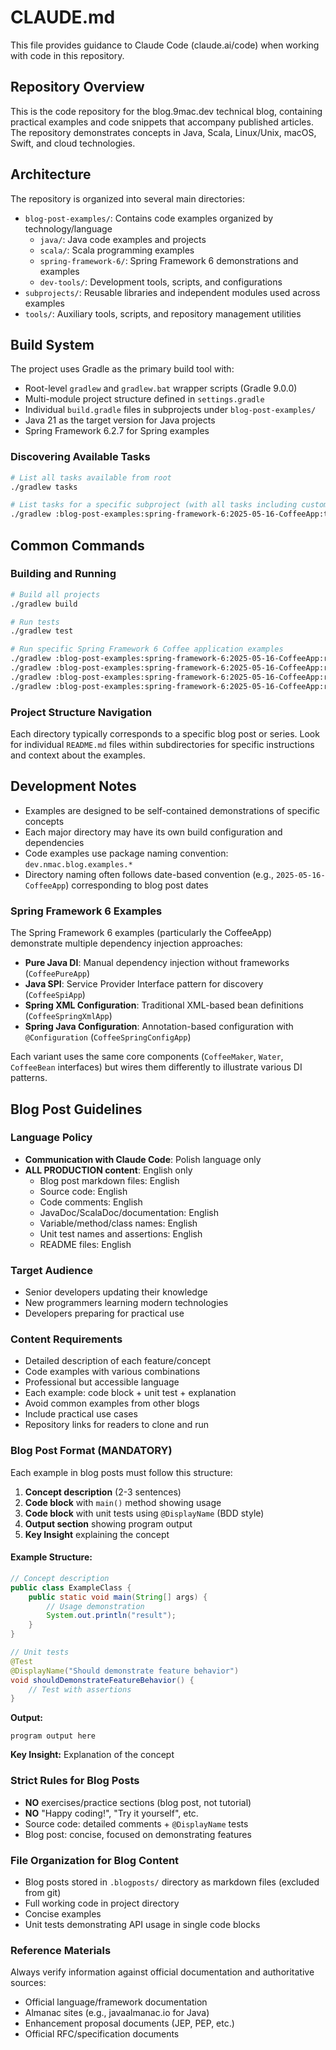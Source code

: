 # CLAUDE.md

This file provides guidance to Claude Code (claude.ai/code) when working with code in this repository.

## Repository Overview

This is the code repository for the blog.9mac.dev technical blog, containing practical examples and code snippets that accompany published articles. The repository demonstrates concepts in Java, Scala, Linux/Unix, macOS, Swift, and cloud technologies.

## Architecture

The repository is organized into several main directories:

- `blog-post-examples/`: Contains code examples organized by technology/language
  - `java/`: Java code examples and projects
  - `scala/`: Scala programming examples
  - `spring-framework-6/`: Spring Framework 6 demonstrations and examples
  - `dev-tools/`: Development tools, scripts, and configurations
- `subprojects/`: Reusable libraries and independent modules used across examples
- `tools/`: Auxiliary tools, scripts, and repository management utilities

## Build System

The project uses Gradle as the primary build tool with:
- Root-level `gradlew` and `gradlew.bat` wrapper scripts (Gradle 9.0.0)
- Multi-module project structure defined in `settings.gradle`
- Individual `build.gradle` files in subprojects under `blog-post-examples/`
- Java 21 as the target version for Java projects
- Spring Framework 6.2.7 for Spring examples

### Discovering Available Tasks
```bash
# List all tasks available from root
./gradlew tasks

# List tasks for a specific subproject (with all tasks including custom ones)
./gradlew :blog-post-examples:spring-framework-6:2025-05-16-CoffeeApp:tasks --all
```

## Common Commands

### Building and Running
```bash
# Build all projects
./gradlew build

# Run tests
./gradlew test

# Run specific Spring Framework 6 Coffee application examples
./gradlew :blog-post-examples:spring-framework-6:2025-05-16-CoffeeApp:runCoffeePureApp
./gradlew :blog-post-examples:spring-framework-6:2025-05-16-CoffeeApp:runCoffeeSpiApp
./gradlew :blog-post-examples:spring-framework-6:2025-05-16-CoffeeApp:runCoffeeSpringXmlApp
./gradlew :blog-post-examples:spring-framework-6:2025-05-16-CoffeeApp:runCoffeeSpringConfigApp
```

### Project Structure Navigation
Each directory typically corresponds to a specific blog post or series. Look for individual `README.md` files within subdirectories for specific instructions and context about the examples.

## Development Notes

- Examples are designed to be self-contained demonstrations of specific concepts
- Each major directory may have its own build configuration and dependencies
- Code examples use package naming convention: `dev.nmac.blog.examples.*`
- Directory naming often follows date-based convention (e.g., `2025-05-16-CoffeeApp`) corresponding to blog post dates

### Spring Framework 6 Examples

The Spring Framework 6 examples (particularly the CoffeeApp) demonstrate multiple dependency injection approaches:
- **Pure Java DI**: Manual dependency injection without frameworks (`CoffeePureApp`)
- **Java SPI**: Service Provider Interface pattern for discovery (`CoffeeSpiApp`)
- **Spring XML Configuration**: Traditional XML-based bean definitions (`CoffeeSpringXmlApp`)
- **Spring Java Configuration**: Annotation-based configuration with `@Configuration` (`CoffeeSpringConfigApp`)

Each variant uses the same core components (`CoffeeMaker`, `Water`, `CoffeeBean` interfaces) but wires them differently to illustrate various DI patterns.

## Blog Post Guidelines

### Language Policy
- **Communication with Claude Code**: Polish language only
- **ALL PRODUCTION content**: English only
  - Blog post markdown files: English
  - Source code: English
  - Code comments: English
  - JavaDoc/ScalaDoc/documentation: English
  - Variable/method/class names: English
  - Unit test names and assertions: English
  - README files: English

### Target Audience
- Senior developers updating their knowledge
- New programmers learning modern technologies
- Developers preparing for practical use

### Content Requirements
- Detailed description of each feature/concept
- Code examples with various combinations
- Professional but accessible language
- Each example: code block + unit test + explanation
- Avoid common examples from other blogs
- Include practical use cases
- Repository links for readers to clone and run

### Blog Post Format (MANDATORY)

Each example in blog posts must follow this structure:

1. **Concept description** (2-3 sentences)
2. **Code block** with `main()` method showing usage
3. **Code block** with unit tests using `@DisplayName` (BDD style)
4. **Output section** showing program output
5. **Key Insight** explaining the concept

#### Example Structure:

```java
// Concept description
public class ExampleClass {
    public static void main(String[] args) {
        // Usage demonstration
        System.out.println("result");
    }
}
```

```java
// Unit tests
@Test
@DisplayName("Should demonstrate feature behavior")
void shouldDemonstrateFeatureBehavior() {
    // Test with assertions
}
```

**Output:**
```
program output here
```

**Key Insight:** Explanation of the concept

### Strict Rules for Blog Posts

- **NO** exercises/practice sections (blog post, not tutorial)
- **NO** "Happy coding!", "Try it yourself", etc.
- Source code: detailed comments + `@DisplayName` tests
- Blog post: concise, focused on demonstrating features

### File Organization for Blog Content

- Blog posts stored in `.blogposts/` directory as markdown files (excluded from git)
- Full working code in project directory
- Concise examples
- Unit tests demonstrating API usage in single code blocks

### Reference Materials

Always verify information against official documentation and authoritative sources:
- Official language/framework documentation
- Almanac sites (e.g., javaalmanac.io for Java)
- Enhancement proposal documents (JEP, PEP, etc.)
- Official RFC/specification documents